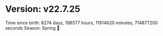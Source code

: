 # Version: v22.7.25
Time since birth: 8274 days, 198577 hours, 11914620 minutes, 714877200 seconds
Season: Spring 🌸
